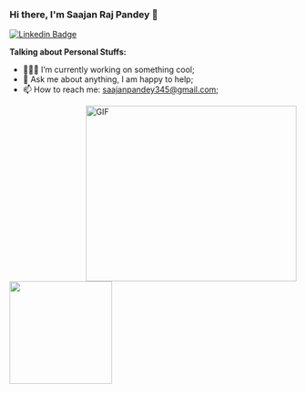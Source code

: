 ### Hi there, I'm Saajan Raj Pandey 👋

[![Linkedin Badge](https://img.shields.io/badge/-LinkedIn-0e76a8?style=flat-square&logo=Linkedin&logoColor=white)](www.linkedin.com/in/saajanrajpandey)

**Talking about Personal Stuffs:**

- 👨🏻‍💻 I’m currently working on something cool;
- 💬 Ask me about anything, I am happy to help;
- 📫 How to reach me: saajanpandey345@gmail.com;

<img align="right" alt="GIF" src="https://github.com/Gapur/Gapur/blob/master/coding.gif?raw=true" width="370" height ="308"/>



<img height="180em" src="https://github-readme-stats.vercel.app/api?username=saajanpandey&show_icons=true&hide_border=true&&count_private=true&include_all_commits=true" />
